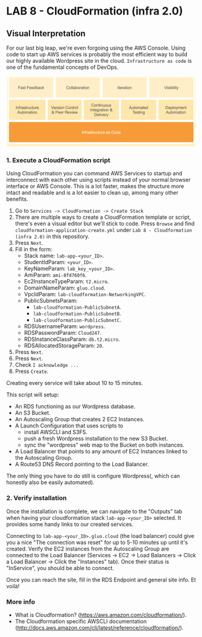 # **LAB 8 - CloudFormation (infra 2.0)** #

## Visual Interpretation ##
For our last big leap, we're even forgoing using the AWS Console. Using code to start up AWS services is probably the most efficient way to build our highly available Wordpress site in the cloud. `Infrastructure as code` is one of the fundamental concepts of DevOps.

![](../Images/InfrastructureAsCodeVisualised.png?raw=true)

### 1. Execute a CloudFormation script ###
Using CloudFormation you can command AWS Services to startup and interconnect with each other using scripts instead of your normal browser interface or AWS Console.
This is a lot faster, makes the structure more intact and readable and is a lot easier to clean up, among many other benefits.

1. Go to `Services -> CloudFormation -> Create Stack`
1. There are multiple ways to create a CloudFormation template or script, there's even a visual editor but we'll stick to code. Press `Browse` and find `cloudformation-application-create.yml` under `Lab 8 - Cloudformation (infra 2.0)` in this repository.
1. Press `Next`.
1. Fill in the form:
    * Stack name: `lab-app-<your_ID>`.
    * StudentIdParam: `<your_ID>`.
    * KeyNameParam: `lab_key_<your_ID>`.
    * AmiParam: `ami-8fd760f6`.
    * Ec2InstanceTypeParam: `t2.micro`.
    * DomainNameParam: `gluo.cloud`.
    * VpcIdParam: `lab-cloudformation-NetworkingVPC`.
    * PublicSubnetsParam: 
        * `lab-cloudformation-PublicSubnetA`.
        * `lab-cloudformation-PublicSubnetB`.
        * `lab-cloudformation-PublicSubnetC`.
    * RDSUsernameParam: `wordpress`.
    * RDSPasswordParam: `Cloud247`.
    * RDSInstanceClassParam: `db.t2.micro`.
    * RDSAllocatedStorageParam: `20`.
1. Press `Next`.
1. Press `Next`.
1. Check `I acknowledge ...`
1. Press `Create`.

Creating every service will take about 10 to 15 minutes.

This script will setup:

* An RDS functioning as our Wordpress database.
* An S3 Bucket.
* An Autoscaling Group that creates 2 EC2 Instances.
* A Launch Configuration that uses scripts to 
    * install AWSCLI and S3FS.
    * push a fresh Wordpress installation to the new S3 Bucket.
    * sync the "wordpress" web map to the Bucket on both instances.
* A Load Balancer that points to any amount of EC2 Instances linked to the Autoscaling Group.
* A Route53 DNS Record pointing to the Load Balancer.

The only thing you have to do still is configure Wordpress(, which can honestly also be easily automated).

### 2. Verify installation ###
Once the installation is complete, we can navigate to the "Outputs" tab when having your cloudformation stack `lab-app-<your_ID>` selected. It provides some handy links to our created services.

Connecting to `lab-app-<your_ID>.gluo.cloud` (the load balancer) could give you a nice "The connection was reset" for up to 5-10 minutes up until it's created. Verify the EC2 instances from the Autoscaling Group are connected to the Load Balancer (Services -> EC2 -> Load Balancers -> Click a Load Balancer -> Click the "Instances" tab). Once their status is "InService", you should be able to connect. 

Once you can reach the site, fill in the RDS Endpoint and general site info. Et voilà!

### More info ###

* What is Cloudformation? (https://aws.amazon.com/cloudformation/).
* The Cloudformation specific AWSCLI documentation (http://docs.aws.amazon.com/cli/latest/reference/cloudformation/).

